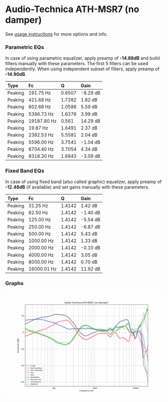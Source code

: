 # Audio-Technica ATH-MSR7 (no damper)
See [usage instructions](https://github.com/jaakkopasanen/AutoEq#usage) for more options and info.

### Parametric EQs
In case of using parametric equalizer, apply preamp of **-14.88dB** and build filters manually
with these parameters. The first 5 filters can be used independently.
When using independent subset of filters, apply preamp of **-14.90dB**.

| Type    | Fc          |      Q | Gain     |
|:--------|:------------|:-------|:---------|
| Peaking | 191.75 Hz   | 0.6507 | -8.29 dB |
| Peaking | 421.68 Hz   | 1.7282 | 1.82 dB  |
| Peaking | 602.68 Hz   | 1.0586 | 5.59 dB  |
| Peaking | 5386.73 Hz  | 1.6376 | 3.99 dB  |
| Peaking | 19187.80 Hz | 0.561  | 14.29 dB |
| Peaking | 19.87 Hz    | 1.6491 | 2.37 dB  |
| Peaking | 2382.53 Hz  | 5.5581 | 2.04 dB  |
| Peaking | 5596.00 Hz  | 3.7541 | -1.04 dB |
| Peaking | 6704.40 Hz  | 3.7054 | 4.34 dB  |
| Peaking | 8318.30 Hz  | 1.6843 | -3.09 dB |

### Fixed Band EQs
In case of using fixed band (also called graphic) equalizer, apply preamp of **-12.48dB**
(if available) and set gains manually with these parameters.

| Type    | Fc          |      Q | Gain     |
|:--------|:------------|:-------|:---------|
| Peaking | 31.25 Hz    | 1.4142 | 1.42 dB  |
| Peaking | 62.50 Hz    | 1.4142 | -1.40 dB |
| Peaking | 125.00 Hz   | 1.4142 | -5.54 dB |
| Peaking | 250.00 Hz   | 1.4142 | -6.87 dB |
| Peaking | 500.00 Hz   | 1.4142 | 5.43 dB  |
| Peaking | 1000.00 Hz  | 1.4142 | 1.33 dB  |
| Peaking | 2000.00 Hz  | 1.4142 | -0.10 dB |
| Peaking | 4000.00 Hz  | 1.4142 | 3.05 dB  |
| Peaking | 8000.00 Hz  | 1.4142 | 0.70 dB  |
| Peaking | 16000.01 Hz | 1.4142 | 11.92 dB |

### Graphs
![](./Audio-Technica%20ATH-MSR7%20(no%20damper).png)